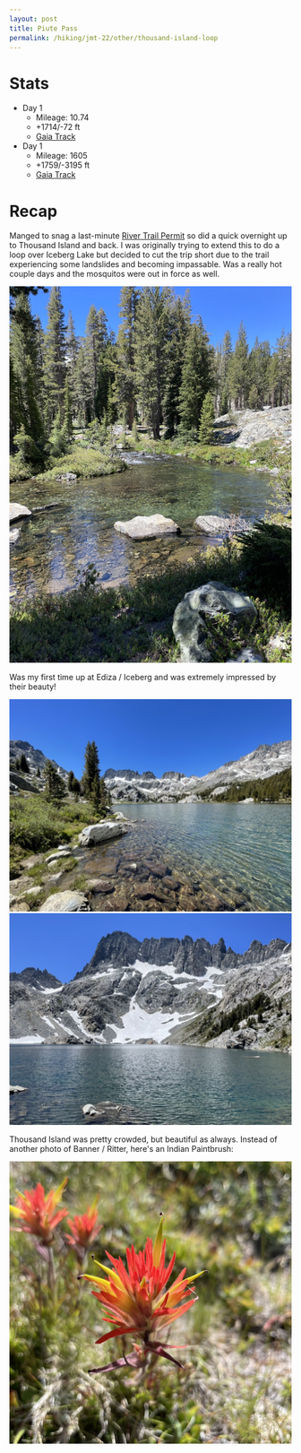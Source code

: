 ```yaml
---
layout: post
title: Piute Pass
permalink: /hiking/jmt-22/other/thousand-island-loop
---
```


# Stats
- Day 1
    - Mileage: 10.74
    - +1714/-72 ft
    - [Gaia Track](https://www.gaiagps.com/public/xMspGldiAMYbosULpCPa7HlZ/)
- Day 1
    - Mileage: 1605
    - +1759/-3195 ft
    - [Gaia Track](https://www.gaiagps.com/public/5H2W6rT5BkdHVo7ixWIML1L3/)


# Recap
Manged to snag a last-minute [River Trail Permit](https://www.fs.usda.gov/recarea/inyo/recreation/recarea/?recid=21264) so did a quick overnight up to Thousand Island and back. I was originally trying to extend this to do a loop over Iceberg Lake but decided to cut the trip short due to the trail experiencing some landslides and becoming impassable. Was a really hot couple days and the mosquitos were out in force as well.

![Shadow Creek](/assets/jmt-2022/10/Shadow-Creek.jpeg)

Was my first time up at Ediza / Iceberg and was extremely impressed by their beauty! 

![Ediza](/assets/jmt-2022/10/Ediza.jpeg)
![Iceberg](/assets/jmt-2022/10/Iceberg.jpeg)

Thousand Island was pretty crowded, but beautiful as always. Instead of another photo of Banner / Ritter, here's an Indian Paintbrush: 

![Paintbrush](/assets/jmt-2022/10/Paintbrush.jpeg)

